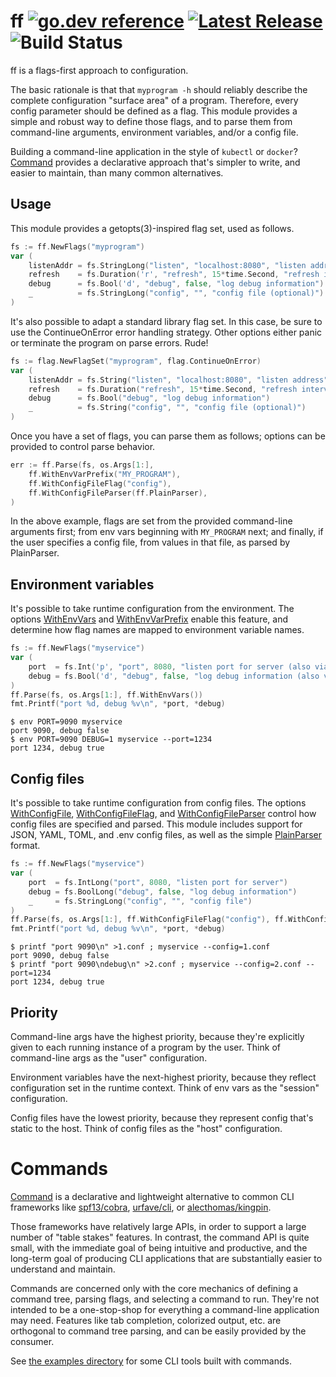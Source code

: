 # ff [![go.dev reference](https://img.shields.io/badge/go.dev-reference-007d9c?logo=go&logoColor=white&style=flat-square)](https://pkg.go.dev/github.com/peterbourgon/ff/v4) [![Latest Release](https://img.shields.io/github/v/release/peterbourgon/ff?style=flat-square)](https://github.com/peterbourgon/ff/releases/latest) ![Build Status](https://github.com/peterbourgon/ff/actions/workflows/test.yaml/badge.svg?branch=main)

ff is a flags-first approach to configuration.

The basic rationale is that that `myprogram -h` should reliably describe the
complete configuration "surface area" of a program. Therefore, every config
parameter should be defined as a flag. This module provides a simple and robust
way to define those flags, and to parse them from command-line arguments,
environment variables, and/or a config file.

Building a command-line application in the style of `kubectl` or `docker`?
[Command](#command) provides a declarative approach that's simpler to write, and
easier to maintain, than many common alternatives.

## Usage

This module provides a getopts(3)-inspired flag set, used as follows.

```go
fs := ff.NewFlags("myprogram")
var (
	listenAddr = fs.StringLong("listen", "localhost:8080", "listen address")
	refresh    = fs.Duration('r', "refresh", 15*time.Second, "refresh interval")
	debug      = fs.Bool('d', "debug", false, "log debug information")
	_          = fs.StringLong("config", "", "config file (optional)")
)
```

It's also possible to adapt a standard library flag set. In this case, be sure
to use the ContinueOnError error handling strategy. Other options either panic
or terminate the program on parse errors. Rude!

```go
fs := flag.NewFlagSet("myprogram", flag.ContinueOnError)
var (
	listenAddr = fs.String("listen", "localhost:8080", "listen address")
	refresh    = fs.Duration("refresh", 15*time.Second, "refresh interval")
	debug      = fs.Bool("debug", "log debug information")
	_          = fs.String("config", "", "config file (optional)")
)
```

Once you have a set of flags, you can parse them as follows; options can be
provided to control parse behavior.

```go
err := ff.Parse(fs, os.Args[1:],
	ff.WithEnvVarPrefix("MY_PROGRAM"),
	ff.WithConfigFileFlag("config"),
	ff.WithConfigFileParser(ff.PlainParser),
)
```

In the above example, flags are set from the provided command-line arguments
first; from env vars beginning with `MY_PROGRAM` next; and finally, if the user
specifies a config file, from values in that file, as parsed by PlainParser.

## Environment variables

It's possible to take runtime configuration from the environment. The options
[WithEnvVars][withenvvars] and [WithEnvVarPrefix][withenvvarprefix] enable this
feature, and determine how flag names are mapped to environment variable names.

[withenvvars]: https://pkg.go.dev/github.com/peterbourgon/ff/v4#WithEnvVars
[withenvvarprefix]: https://pkg.go.dev/github.com/peterbourgon/ff/v4#WithEnvVarPrefix

```go
fs := ff.NewFlags("myservice")
var (
	port  = fs.Int('p', "port", 8080, "listen port for server (also via PORT)")
	debug = fs.Bool('d', "debug", false, "log debug information (also via DEBUG)")
)
ff.Parse(fs, os.Args[1:], ff.WithEnvVars())
fmt.Printf("port %d, debug %v\n", *port, *debug)
```

```shell
$ env PORT=9090 myservice
port 9090, debug false
$ env PORT=9090 DEBUG=1 myservice --port=1234
port 1234, debug true
```

## Config files

It's possible to take runtime configuration from config files. The options
[WithConfigFile][withconfigfile], [WithConfigFileFlag][withconfigfileflag], and
[WithConfigFileParser][withconfigfileparser] control how config files are
specified and parsed. This module includes support for JSON, YAML, TOML, and
.env config files, as well as the simple [PlainParser][plainparser] format.

[withconfigfile]: https://pkg.go.dev/github.com/peterbourgon/ff/v4#WithConfigFile
[withconfigfileflag]: https://pkg.go.dev/github.com/peterbourgon/ff/v4#WithConfigFileFlag
[withconfigfileparser]: https://pkg.go.dev/github.com/peterbourgon/ff/v4#WithConfigFileParser
[plainparser]: https://pkg.go.dev/github.com/peterbourgon/ff/v4#PlainParser

```go
fs := ff.NewFlags("myservice")
var (
	port  = fs.IntLong("port", 8080, "listen port for server")
	debug = fs.BoolLong("debug", false, "log debug information")
	_     = fs.StringLong("config", "", "config file")
)
ff.Parse(fs, os.Args[1:], ff.WithConfigFileFlag("config"), ff.WithConfigFileParser(ff.PlainParser))
fmt.Printf("port %d, debug %v\n", *port, *debug)
```

```shell
$ printf "port 9090\n" >1.conf ; myservice --config=1.conf
port 9090, debug false
$ printf "port 9090\ndebug\n" >2.conf ; myservice --config=2.conf --port=1234
port 1234, debug true
```

## Priority

Command-line args have the highest priority, because they're explicitly given to
each running instance of a program by the user. Think of command-line args as the
"user" configuration.

Environment variables have the next-highest priority, because they reflect
configuration set in the runtime context. Think of env vars as the "session"
configuration.

Config files have the lowest priority, because they represent config that's
static to the host. Think of config files as the "host" configuration.

# Commands

[Command][command] is a declarative and lightweight alternative to common CLI
frameworks like [spf13/cobra][cobra], [urfave/cli][urfave], or
[alecthomas/kingpin][kingpin].

[command]: https://pkg.go.dev/github.com/peterbourgon/ff/v4#Command
[cobra]: https://github.com/spf13/cobra
[urfave]: https://github.com/urfave/cli
[kingpin]: https://github.com/alecthomas/kingpin

Those frameworks have relatively large APIs, in order to support a large number
of "table stakes" features. In contrast, the command API is quite small, with
the immediate goal of being intuitive and productive, and the long-term goal of
producing CLI applications that are substantially easier to understand and
maintain.

Commands are concerned only with the core mechanics of defining a command tree,
parsing flags, and selecting a command to run. They're not intended to be a
one-stop-shop for everything a command-line application may need. Features like
tab completion, colorized output, etc. are orthogonal to command tree parsing,
and can be easily provided by the consumer.

See [the examples directory](examples/) for some CLI tools built with commands.
